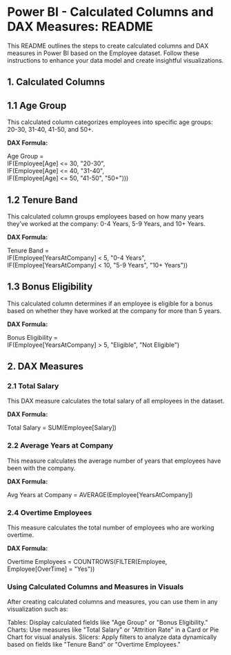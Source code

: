 # Power BI - Calculated Columns and DAX Measures: README
This README outlines the steps to create calculated columns and DAX measures in Power BI based on the Employee dataset. Follow these instructions to enhance your data model and create insightful visualizations.

## 1. Calculated Columns
## 1.1 Age Group
This calculated column categorizes employees into specific age groups: 20-30, 31-40, 41-50, and 50+.

**DAX Formula:**

Age Group =<br> 
IF(Employee[Age] <= 30, "20-30", <br>
IF(Employee[Age] <= 40, "31-40", <br>
IF(Employee[Age] <= 50, "41-50", "50+")))

## 1.2 Tenure Band
This calculated column groups employees based on how many years they’ve worked at the company: 0-4 Years, 5-9 Years, and 10+ Years.

**DAX Formula:**

Tenure Band = <br>
IF(Employee[YearsAtCompany] < 5, "0-4 Years", <br>
IF(Employee[YearsAtCompany] < 10, "5-9 Years", "10+ Years"))


## 1.3 Bonus Eligibility
This calculated column determines if an employee is eligible for a bonus based on whether they have worked at the company for more than 5 years.

**DAX Formula:**

Bonus Eligibility = <br>
IF(Employee[YearsAtCompany] > 5, "Eligible", "Not Eligible")<be>

## 2. DAX Measures
### 2.1 Total Salary
This DAX measure calculates the total salary of all employees in the dataset.

**DAX Formula:**

Total Salary = SUM(Employee[Salary])

### 2.2 Average Years at Company
This measure calculates the average number of years that employees have been with the company.

**DAX Formula:**

Avg Years at Company = AVERAGE(Employee[YearsAtCompany])

### 2.4 Overtime Employees
This measure calculates the total number of employees who are working overtime.

**DAX Formula:**

Overtime Employees = COUNTROWS(FILTER(Employee, Employee[OverTime] = "Yes"))

### Using Calculated Columns and Measures in Visuals
After creating calculated columns and measures, you can use them in any visualization such as:

Tables: Display calculated fields like "Age Group" or "Bonus Eligibility."
Charts: Use measures like "Total Salary" or "Attrition Rate" in a Card or Pie Chart for visual analysis.
Slicers: Apply filters to analyze data dynamically based on fields like "Tenure Band" or "Overtime Employees."
